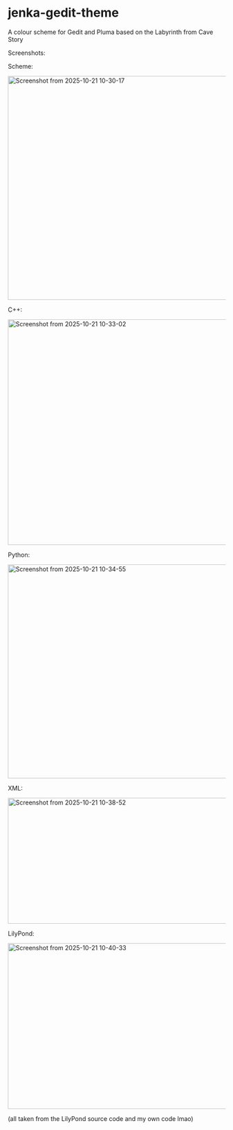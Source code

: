 # jenka-gedit-theme
A colour scheme for Gedit and Pluma based on the Labyrinth from Cave Story

Screenshots:

Scheme:

<img width="780" height="516" alt="Screenshot from 2025-10-21 10-30-17" src="https://github.com/user-attachments/assets/d41dc240-c1a7-42ad-9e80-065cac8d2c06" />

C++:

<img width="681" height="520" alt="Screenshot from 2025-10-21 10-33-02" src="https://github.com/user-attachments/assets/4a45e4d7-76da-461c-84df-9f7aaf56814a" />

Python:

<img width="765" height="493" alt="Screenshot from 2025-10-21 10-34-55" src="https://github.com/user-attachments/assets/6517a89f-9c42-4599-a0b9-e302e8125f06" />

XML:

<img width="765" height="290" alt="Screenshot from 2025-10-21 10-38-52" src="https://github.com/user-attachments/assets/e962dfe4-03b8-4731-b856-07490b04a920" />

LilyPond:

<img width="762" height="382" alt="Screenshot from 2025-10-21 10-40-33" src="https://github.com/user-attachments/assets/76f076ab-49e7-4217-bba9-ea94fa03c260" />

(all taken from the LilyPond source code and my own code lmao)

